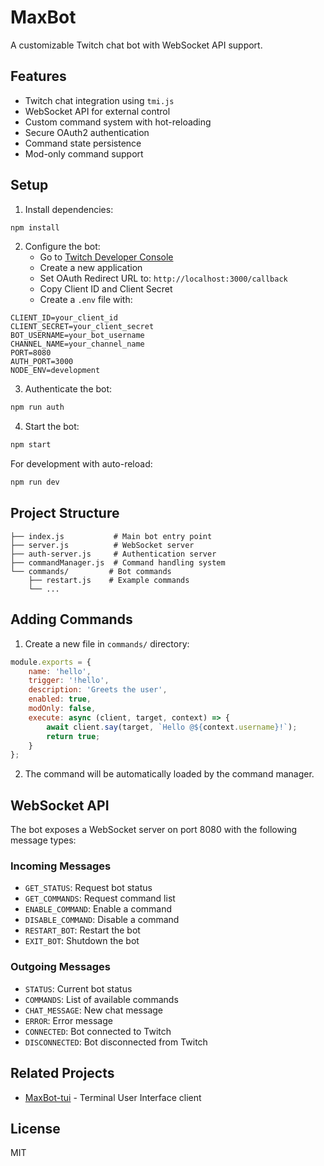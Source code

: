 # MaxBot

A customizable Twitch chat bot with WebSocket API support.

## Features

- Twitch chat integration using `tmi.js`
- WebSocket API for external control
- Custom command system with hot-reloading
- Secure OAuth2 authentication
- Command state persistence
- Mod-only command support

## Setup

1. Install dependencies:
```bash
npm install
```

2. Configure the bot:
   - Go to [Twitch Developer Console](https://dev.twitch.tv/console)
   - Create a new application
   - Set OAuth Redirect URL to: `http://localhost:3000/callback`
   - Copy Client ID and Client Secret
   - Create a `.env` file with:

```env
CLIENT_ID=your_client_id
CLIENT_SECRET=your_client_secret
BOT_USERNAME=your_bot_username
CHANNEL_NAME=your_channel_name
PORT=8080
AUTH_PORT=3000
NODE_ENV=development
```

3. Authenticate the bot:
```bash
npm run auth
```

4. Start the bot:
```bash
npm start
```

For development with auto-reload:
```bash
npm run dev
```

## Project Structure

```
├── index.js           # Main bot entry point
├── server.js          # WebSocket server
├── auth-server.js     # Authentication server
├── commandManager.js  # Command handling system
└── commands/         # Bot commands
    ├── restart.js    # Example commands
    └── ...
```

## Adding Commands

1. Create a new file in `commands/` directory:

```javascript
module.exports = {
    name: 'hello',
    trigger: '!hello',
    description: 'Greets the user',
    enabled: true,
    modOnly: false,
    execute: async (client, target, context) => {
        await client.say(target, `Hello @${context.username}!`);
        return true;
    }
};
```

2. The command will be automatically loaded by the command manager.

## WebSocket API

The bot exposes a WebSocket server on port 8080 with the following message types:

### Incoming Messages
- `GET_STATUS`: Request bot status
- `GET_COMMANDS`: Request command list
- `ENABLE_COMMAND`: Enable a command
- `DISABLE_COMMAND`: Disable a command
- `RESTART_BOT`: Restart the bot
- `EXIT_BOT`: Shutdown the bot

### Outgoing Messages
- `STATUS`: Current bot status
- `COMMANDS`: List of available commands
- `CHAT_MESSAGE`: New chat message
- `ERROR`: Error message
- `CONNECTED`: Bot connected to Twitch
- `DISCONNECTED`: Bot disconnected from Twitch

## Related Projects

- [MaxBot-tui](https://github.com/maxthrillerlive/MaxBot-tui) - Terminal User Interface client

## License

MIT 